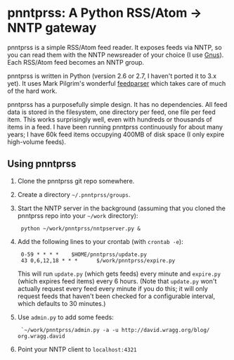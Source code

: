 # pnntprss: A Python RSS/Atom -> NNTP gateway

pnntprss is a simple RSS/Atom feed reader.  It exposes feeds via NNTP,
so you can read them with the NNTP newsreader of your choice (I use
[Gnus](http://gnus.org/)).  Each RSS/Atom feed becomes an NNTP group.

pnntprss is written in Python (version 2.6 or 2.7, I haven't ported it
to 3.x yet).  It uses Mark Pilgrim's wonderful
[feedparser](http://code.google.com/p/feedparser/) which takes care of
much of the hard work.

pnntprss has a purposefully simple design.  It has no dependencies.
All feed data is stored in the filesystem, one directory per feed, one
file per feed item.  This works surprisingly well, even with hundreds
or thousands of items in a feed.  I have been running pnntprss
continuously for about many years; I have 60k feed items occupying 400MB
of disk space (I only expire high-volume feeds).

## Using pnntprss

1. Clone the pnntprss git repo somewhere.

2. Create a directory `~/.pnntprss/groups`.

3. Start the NNTP server in the background (assuming that you cloned
   the pnntprss repo into your `~/work` directory):

        python ~/work/pnntprss/nntpserver.py &

4. Add the following lines to your crontab (with `crontab -e`):

        0-59 * * * *    $HOME/pnntprss/update.py
        43 0,6,12,18 * * *      $/work/pnntprss/expire.py

   This will run `update.py` (which gets feeds) every minute and
   `expire.py` (which expires feed items) every 6 hours. (Note that
   `update.py` won't actually request every feed every minute if you do
   this; it will only request feeds that haven't been checked for a
   configurable interval, which defaults to 30 minutes.)

5. Use `admin.py` to add some feeds:

        `~/work/pnntprss/admin.py -a -u http://david.wragg.org/blog/ org.wragg.david

6. Point your NNTP client to `localhost:4321`
